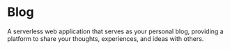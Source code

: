 # Blog

A serverless web application that serves as your personal blog, providing a platform to share your thoughts, experiences, and ideas with others.

